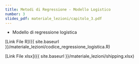 ```yaml
---
title: Metodi di Regressione - Modello Logistico
number: 3
slides_pdf: materiale_lezioni/capitolo_3.pdf
---
```


- Modello di regressione logistica

[Link File R]({{ site.baseurl }}/materiale_lezioni/codice_regressione_logistica.R)

[Link File xlsx]({{ site.baseurl }}/materiale_lezioni/shipping.xlsx)